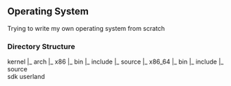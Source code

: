 ## Operating System

Trying to write my own operating system from scratch

### Directory Structure

kernel
    |_ arch
        |_ x86
            |_ bin
            |_ include
            |_ source
        |_ x86_64
            |_ bin
            |_ include
            |_ source  
sdk
userland